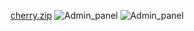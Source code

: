 [cherry.zip](https://github.com/KatrinKriv/Cherry/files/9082050/cherry.zip)
![Admin_panel](https://user-images.githubusercontent.com/108335407/178227517-72d5f05a-fbbd-4def-824f-6d03f1108e86.png)
![Admin_panel](https://user-images.githubusercontent.com/108335407/178227517-72d5f05a-fbbd-4def-824f-6d03f1108e86.png)
